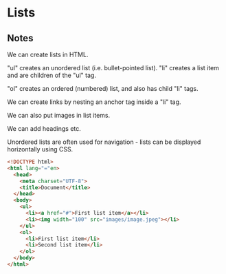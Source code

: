 # Lists

## Notes

We can create lists in HTML.

"ul" creates an unordered list (i.e. bullet-pointed list). "li" creates a list item and are children of the "ul" tag.

"ol" creates an ordered (numbered) list, and also has child "li" tags.

We can create links by nesting an anchor tag inside a "li" tag.

We can also put images in list items.

We can add headings etc.

Unordered lists are often used for navigation - lists can be displayed horizontally using CSS.

```html
<!DOCTYPE html>
<html lang="="en>
  <head>
    <meta charset="UTF-8">
    <title>Document</title>
  </head>
  <body>
    <ul>
      <li><a href="#">First list item</a></li>
      <li><img width="100" src="images/image.jpeg"></li>
    </ul>
    <ol>
      <li>First list item</li>
      <li>Second list item</li>
    </ol>
  </body>
</html>
```